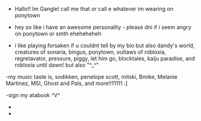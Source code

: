 
-  Hallo!! Im Gangle! call me that or call e whatever im wearing on ponytown

-  hey so like i have an awesome personality - please dni if i seem angry on ponytown or smth eheheheheh

-  i like playing forsaken if u couldnt tell by my bio but also dandy's world, creatures of sonaria, bingus, ponytown, outlaws of robloxia, regretavator, pressure, piggy, let him go, blocktales, kaiju paradise, and robloxia until dawn! but also "^_^"  

-my music taste is, sodikken, penelope scott, mitski, Bmike, Melanie Martinez, MSI, Ghost and Pals, and more!!11111 :]

-sign my atabook ^V^

-

-
